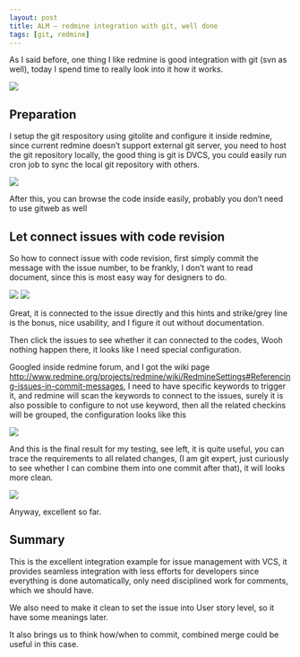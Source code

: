 ```yaml
---
layout: post
title: ALM – redmine integration with git, well done
tags: [git, redmine]
---
```


As I said before, one thing I like redmine is good integration with git (svn as well), today I spend time to really look into it how it works.

![](http://www.larrycaiyu.com/blog/images/alm-127-1.png)

## Preparation

 I setup the git respository using gitolite and configure it inside redmine, since current redmine doesn’t support external git server, you need to host the git repository locally, the good thing is git is DVCS, you could easily run cron job to sync the local git repository with others.

![](http://www.larrycaiyu.com/blog/images/alm-127-2.png)

After this, you can browse the code inside easily, probably you don’t need to use gitweb as well

## Let connect issues with code revision 

So how to connect issue with code revision, first simply commit the message with the issue number, to be frankly, I don’t want to read document, since this is most easy way for designers to do.

![](http://www.larrycaiyu.com/blog/images/alm-127-3.png) ![](http://www.larrycaiyu.com/blog/images/alm-127-4.png)

Great, it is connected to the issue directly and this hints and strike/grey line is the bonus, nice usability, and I figure it out without documentation.

Then click the issues to see whether it can connected to the codes, Wooh nothing happen there, it looks like I need special configuration.

Googled inside redmine forum, and I got the wiki page http://www.redmine.org/projects/redmine/wiki/RedmineSettings#Referencing-issues-in-commit-messages, I need to have specific keywords to trigger it, and redmine will scan the keywords to connect to the issues, surely it is also possible to configure to not use keyword, then all the related checkins will be grouped, the configuration looks like this

![](http://www.larrycaiyu.com/blog/images/alm-127-5.png) 


And this is the final result for my testing, see left, it is quite useful, you can trace the requirements to all related changes, (I am git expert, just curiously to see whether I can combine them into one commit after that), it will looks more clean.

![](http://www.larrycaiyu.com/blog/images/alm-127-6.png)

Anyway, excellent so far.

## Summary

This is the excellent integration example for issue management with VCS, it provides seamless integration with less efforts for developers since everything is done automatically, only need disciplined work for comments, which we should have.

We also need to make it clean to set the issue into User story level, so it have some meanings later.

It also brings us to think how/when to commit, combined merge could be useful in this case.

